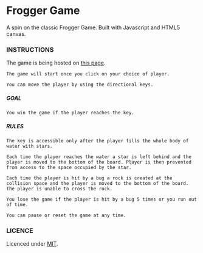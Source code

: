 # Frogger Game

A spin on the classic Frogger Game. Built with Javascript and HTML5 canvas.

### INSTRUCTIONS

The game is being hosted on [this page](http://sunnyanna.github.io/frogger_game/).
```
The game will start once you click on your choice of player.

You can move the player by using the directional keys.
```
##### GOAL
```
You win the game if the player reaches the key.
```
##### RULES
```
The key is accessible only after the player fills the whole body of water with stars.

Each time the player reaches the water a star is left behind and the player is moved to the bottom of the board. Player is then prevented from access to the space occupied by the star.

Each time the player is hit by a bug a rock is created at the collision space and the player is moved to the bottom of the board. The player is unable to cross the rock.

You lose the game if the player is hit by a bug 5 times or you run out of time.

You can pause or reset the game at any time.
```
### LICENCE
Licenced under [MIT](https://opensource.org/licenses/MIT).
